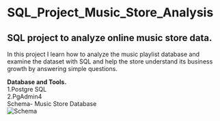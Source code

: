 
# SQL_Project_Music_Store_Analysis  
## SQL project to analyze online music store data.

In this project I learn how to analyze the music playlist database and examine the dataset with SQL and help the store understand its business growth by answering simple questions.

**Database and Tools.**   
1.Postgre SQL  
2.PgAdmin4  
Schema-
Music Store Database  
![Schema](https://github.com/user-attachments/assets/25b977ac-4216-4ab7-8513-897d638dc7ce)
